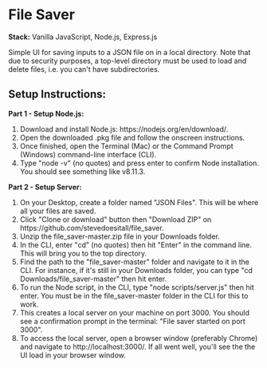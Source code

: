 <h1><b>File Saver</b></h1>
<p><b>Stack:</b> Vanilla JavaScript, Node.js, Express.js</p>
<p>Simple UI for saving inputs to a JSON file on in a local directory. Note that due to security purposes, a top-level directory must be used to load and delete files, i.e. you can't have subdirectories.</p>
<h2><b>Setup Instructions:</b></h2>
<p><b>Part 1 - Setup Node.js:</b></p>
<ol>
    <li>Download and install Node.js: https://nodejs.org/en/download/.</li>
    <li>Open the downloaded .pkg file and follow the onscreen instructions.</li>
    <li>Once finished, open the Terminal (Mac) or the Command Prompt (Windows)  command-line interface (CLI).</li>
    <li>Type "node -v" (no quotes) and press enter to confirm Node installation. You should see something like v8.11.3.</li>
</ol>
<p><b>Part 2 - Setup Server:</b></p>
<ol>
    <li>On your Desktop, create a folder named "JSON Files". This will be where all your files are saved.</li>
    <li>Click "Clone or download" button then "Download ZIP" on https://github.com/stevedoesitall/file_saver.</li>
    <li>Unzip the file_saver-master.zip file in your Downloads folder.</li>
    <li>In the CLI, enter "cd" (no quotes) then hit "Enter" in the command line. This will bring you to the top directory.</li>
    <li>Find the path to the "file_saver-master" folder and navigate to it in the CLI. For instance, if it's still in your Downloads folder, you can type "cd Downloads/file_saver-master" then hit enter.</li>
    <li>To run the Node script, in the CLI, type "node scripts/server.js" then hit enter. You must be in the file_saver-master folder in the CLI for this to work.</li>
    <li>This creates a local server on your machine on port 3000. You should see a confirmation prompt in the terminal: "File saver started on port 3000".</li>
    <li>To access the local server, open a browser window (preferably Chrome) and navigate to http://localhost:3000/. If all went well, you'll see the the UI load in your browser window.</li>